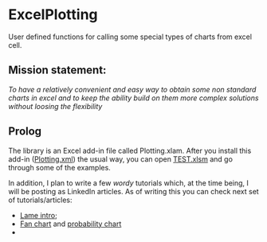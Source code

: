 # ExcelPlotting
User defined functions for calling some special types of charts from excel cell. 

## Mission statement:
*To have a relatively convenient and easy way to obtain some non standard charts in excel and to keep the ability build on them more complex solutions without loosing the flexibility*

## Prolog
The library is an Excel add-in file called Plotting.xlam. After you install this add-in ([Plotting.xml](https://github.com/GinIchimaru/ExcelPlotting/blob/master/Plotting.xlam)) the usual way, you can open [TEST.xlsm](https://github.com/GinIchimaru/ExcelPlotting/blob/master/TEST.xlsm) and go through some of the examples.

In addition, I plan to write a few *wordy* tutorials which, at the time being, I will be posting as LinkedIn articles. As of writing this you can check next set of tutorials/articles:  

  * [Lame intro](https://www.linkedin.com/pulse/plotting-excel-part-1-introduction-milos-cipovic/);
  * [Fan chart](https://www.linkedin.com/pulse/plotting-excel-part-2-fan-chart-graph-5-seconds-milos-cipovic/) and [probability chart](https://www.linkedin.com/pulse/plotting-excel-part-21-probability-chart-milos-cipovic/)  
  * 
